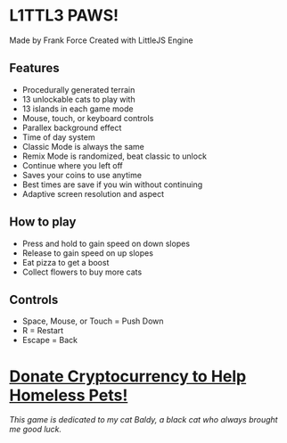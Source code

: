 # L1TTL3 PAWS!
Made by Frank Force
Created with LittleJS Engine

## Features
- Procedurally generated terrain
- 13 unlockable cats to play with
- 13 islands in each game mode
- Mouse, touch, or keyboard controls
- Parallex background effect
- Time of day system
- Classic Mode is always the same
- Remix Mode is randomized, beat classic to unlock
- Continue where you left off
- Saves your coins to use anytime
- Best times are save if you win without continuing
- Adaptive screen resolution and aspect

## How to play
- Press and hold to gain speed on down slopes
- Release to gain speed on up slopes
- Eat pizza to get a boost
- Collect flowers to buy more cats

## Controls
- Space, Mouse, or Touch = Push Down
- R = Restart
- Escape = Back

# [Donate Cryptocurrency to Help Homeless Pets!](https://bestfriends.org/donate/cryptocurrency-donations)

*This game is dedicated to my cat Baldy, a black cat who always brought me good luck.*